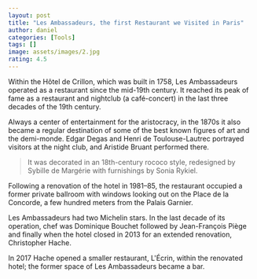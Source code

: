 ```yaml
---
layout: post
title: "Les Ambassadeurs, the first Restaurant we Visited in Paris"
author: daniel
categories: [Tools]
tags: []
image: assets/images/2.jpg
rating: 4.5
---
```


Within the Hôtel de Crillon, which was built in 1758, Les Ambassadeurs operated as a restaurant since the mid-19th century. It reached its peak of fame as a restaurant and nightclub (a café-concert) in the last three decades of the 19th century.

Always a center of entertainment for the aristocracy, in the 1870s it also became a regular destination of some of the best known figures of art and the demi-monde. Edgar Degas and Henri de Toulouse-Lautrec portrayed visitors at the night club, and Aristide Bruant performed there.

> It was decorated in an 18th-century rococo style, redesigned by Sybille de Margérie with furnishings by Sonia Rykiel.

Following a renovation of the hotel in 1981–85, the restaurant occupied a former private ballroom with windows looking out on the Place de la Concorde, a few hundred meters from the Palais Garnier.

Les Ambassadeurs had two Michelin stars. In the last decade of its operation, chef was Dominique Bouchet followed by Jean-François Piège and finally when the hotel closed in 2013 for an extended renovation, Christopher Hache.

In 2017 Hache opened a smaller restaurant, L'Écrin, within the renovated hotel; the former space of Les Ambassadeurs became a bar.
